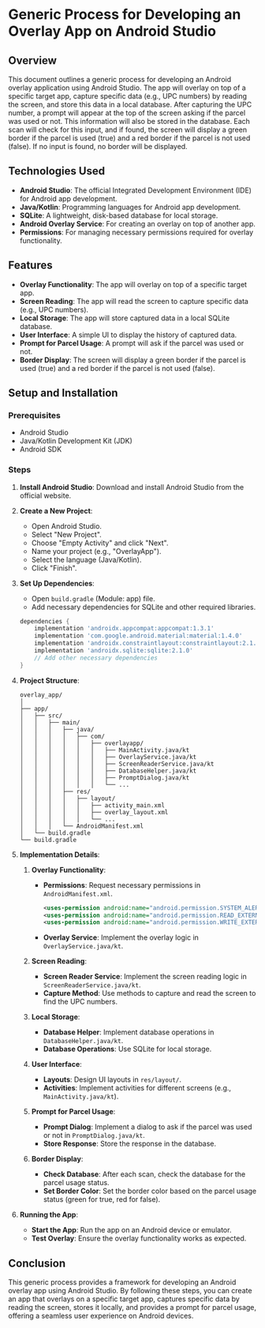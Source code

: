 # Generic Process for Developing an Overlay App on Android Studio

## Overview

This document outlines a generic process for developing an Android overlay application using Android Studio. The app will overlay on top of a specific target app, capture specific data (e.g., UPC numbers) by reading the screen, and store this data in a local database. After capturing the UPC number, a prompt will appear at the top of the screen asking if the parcel was used or not. This information will also be stored in the database. Each scan will check for this input, and if found, the screen will display a green border if the parcel is used (true) and a red border if the parcel is not used (false). If no input is found, no border will be displayed.

## Technologies Used

- **Android Studio**: The official Integrated Development Environment (IDE) for Android app development.
- **Java/Kotlin**: Programming languages for Android app development.
- **SQLite**: A lightweight, disk-based database for local storage.
- **Android Overlay Service**: For creating an overlay on top of another app.
- **Permissions**: For managing necessary permissions required for overlay functionality.

## Features

- **Overlay Functionality**: The app will overlay on top of a specific target app.
- **Screen Reading**: The app will read the screen to capture specific data (e.g., UPC numbers).
- **Local Storage**: The app will store captured data in a local SQLite database.
- **User Interface**: A simple UI to display the history of captured data.
- **Prompt for Parcel Usage**: A prompt will ask if the parcel was used or not.
- **Border Display**: The screen will display a green border if the parcel is used (true) and a red border if the parcel is not used (false).

## Setup and Installation

### Prerequisites

- Android Studio
- Java/Kotlin Development Kit (JDK)
- Android SDK

### Steps

1. **Install Android Studio**: Download and install Android Studio from the official website.

2. **Create a New Project**:
   - Open Android Studio.
   - Select "New Project".
   - Choose "Empty Activity" and click "Next".
   - Name your project (e.g., "OverlayApp").
   - Select the language (Java/Kotlin).
   - Click "Finish".

3. **Set Up Dependencies**:
   - Open `build.gradle` (Module: app) file.
   - Add necessary dependencies for SQLite and other required libraries.

   ```gradle
   dependencies {
       implementation 'androidx.appcompat:appcompat:1.3.1'
       implementation 'com.google.android.material:material:1.4.0'
       implementation 'androidx.constraintlayout:constraintlayout:2.1.0'
       implementation 'androidx.sqlite:sqlite:2.1.0'
       // Add other necessary dependencies
   }
   ```

4. **Project Structure**:

   ```
   overlay_app/
   │
   ├── app/
   │   ├── src/
   │   │   ├── main/
   │   │   │   ├── java/
   │   │   │   │   ├── com/
   │   │   │   │   │   ├── overlayapp/
   │   │   │   │   │   │   ├── MainActivity.java/kt
   │   │   │   │   │   │   ├── OverlayService.java/kt
   │   │   │   │   │   │   ├── ScreenReaderService.java/kt
   │   │   │   │   │   │   ├── DatabaseHelper.java/kt
   │   │   │   │   │   │   ├── PromptDialog.java/kt
   │   │   │   │   │   │   └── ...
   │   │   │   ├── res/
   │   │   │   │   ├── layout/
   │   │   │   │   │   ├── activity_main.xml
   │   │   │   │   │   ├── overlay_layout.xml
   │   │   │   │   │   └── ...
   │   │   │   └── AndroidManifest.xml
   │   └── build.gradle
   └── build.gradle
   ```

5. **Implementation Details**:

   1. **Overlay Functionality**:
      - **Permissions**: Request necessary permissions in `AndroidManifest.xml`.

        ```xml
        <uses-permission android:name="android.permission.SYSTEM_ALERT_WINDOW"/>
        <uses-permission android:name="android.permission.READ_EXTERNAL_STORAGE"/>
        <uses-permission android:name="android.permission.WRITE_EXTERNAL_STORAGE"/>
        ```

      - **Overlay Service**: Implement the overlay logic in `OverlayService.java/kt`.

   2. **Screen Reading**:
      - **Screen Reader Service**: Implement the screen reading logic in `ScreenReaderService.java/kt`.
      - **Capture Method**: Use methods to capture and read the screen to find the UPC numbers.

   3. **Local Storage**:
      - **Database Helper**: Implement database operations in `DatabaseHelper.java/kt`.
      - **Database Operations**: Use SQLite for local storage.

   4. **User Interface**:
      - **Layouts**: Design UI layouts in `res/layout/`.
      - **Activities**: Implement activities for different screens (e.g., `MainActivity.java/kt`).

   5. **Prompt for Parcel Usage**:
      - **Prompt Dialog**: Implement a dialog to ask if the parcel was used or not in `PromptDialog.java/kt`.
      - **Store Response**: Store the response in the database.

   6. **Border Display**:
      - **Check Database**: After each scan, check the database for the parcel usage status.
      - **Set Border Color**: Set the border color based on the parcel usage status (green for true, red for false).

6. **Running the App**:
   - **Start the App**: Run the app on an Android device or emulator.
   - **Test Overlay**: Ensure the overlay functionality works as expected.

## Conclusion

This generic process provides a framework for developing an Android overlay app using Android Studio. By following these steps, you can create an app that overlays on a specific target app, captures specific data by reading the screen, stores it locally, and provides a prompt for parcel usage, offering a seamless user experience on Android devices.